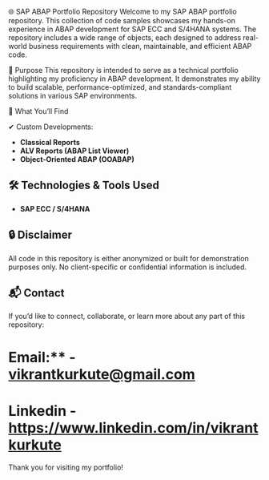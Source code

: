 🌐 SAP ABAP Portfolio Repository
Welcome to my SAP ABAP portfolio repository. This collection of code samples showcases my hands-on experience in ABAP development for SAP ECC and S/4HANA systems.
The repository includes a wide range of objects, each designed to address real-world business requirements with clean, maintainable, and efficient ABAP code.

📌 Purpose
This repository is intended to serve as a technical portfolio highlighting my proficiency in ABAP development. 
It demonstrates my ability to build scalable, performance-optimized, and standards-compliant solutions in various SAP environments.

🧠 What You’ll Find

✔ Custom Developments:
- **Classical Reports**
- **ALV Reports (ABAP List Viewer)**
- **Object-Oriented ABAP (OOABAP)**

## 🛠️ Technologies & Tools Used
- **SAP ECC / S/4HANA**

## 🔒 Disclaimer
All code in this repository is either anonymized or built for demonstration purposes only. 
No client-specific or confidential information is included.

## 📬 Contact
If you’d like to connect, collaborate, or learn more about any part of this repository:
# Email:** - vikrantkurkute@gmail.com
# Linkedin - https://www.linkedin.com/in/vikrantkurkute

Thank you for visiting my portfolio!
